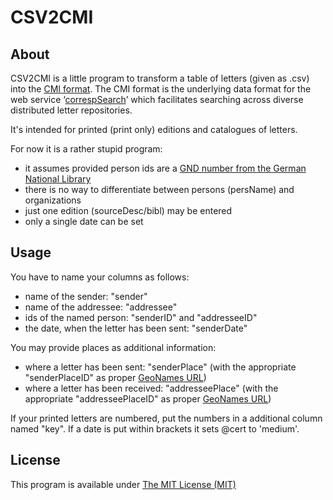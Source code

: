# CSV2CMI

## About

CSV2CMI is a little program to transform a table of letters (given as .csv) into the [CMI format](https://github.com/TEI-Correspondence-SIG/CMIF).
The CMI format is the underlying data format for the web service ‘[correspSearch](http://correspsearch.bbaw.de/)’ which facilitates searching across diverse distributed letter repositories.

It's intended for printed (print only) editions and catalogues of letters.

For now it is a rather stupid program:
* it assumes provided person ids are a [GND number from the German National Library](http://www.dnb.de/gnd)
* there is no way to differentiate between persons (persName) and organizations
* just one edition (sourceDesc/bibl) may be entered
* only a single date can be set

## Usage

You have to name your columns as follows: 
* name of the sender: "sender" 
* name of the addressee: "addressee"
* ids of the named person: "senderID" and "addresseeID"
* the date, when the letter has been sent: "senderDate"

You may provide places as additional information: 
* where a letter has been sent: "senderPlace" (with the appropriate "senderPlaceID" as proper [GeoNames URL](http://www.geonames.org/))
* where a letter has been received: "addresseePlace" (with the appropriate "addresseePlaceID" as proper [GeoNames URL](http://www.geonames.org/))

If your printed letters are numbered, put the numbers in a additional column named "key". 
If a date is put within brackets it sets @cert to 'medium'.

## License

This program is available under [The MIT License (MIT)](https://opensource.org/licenses/MIT)
